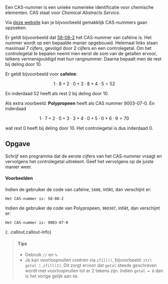 Een CAS-nummer is een unieke numerieke identificatie voor chemische elementen. CAS staat voor *Chemical Abstracts Service*.

Via <a href="https://commonchemistry.cas.org/" target="_blank">deze website</a> kan je bijvoorbeeld gemakklijk CAS-nummers gaan opzoeken.

Er geldt bijvoorbeeld dat <a href="https://commonchemistry.cas.org/detail?cas_rn=58-08-2" target="_blank">58-08-2</a> het CAS-nummer van cafeïne is. Het nummer wordt op een bepaalde manier opgebouwd. Helemaal links staan maximaal 7 cijfers, gevolgd door 2 cijfers en een controlegetal. Om het controlegetal te bepalen neemt men eerst de som van de getallen ervoor, telkens vermenigvuldigd met hun rangnummer. Daarna bepaalt men de rest bij deling door 10.

Er geldt bijvoorbeeld voor **cafeïne**:

$$
\mathsf{1\cdot 8 + 2\cdot 0 +3\cdot 8+4\cdot 5 = 52}
$$

En inderdaad 52 heeft als rest 2 bij deling door 10.

Als extra voorbeeld: **Polypropeen** heeft als CAS nummer 9003-07-0. En inderdaad 

$$
\mathsf{1 \cdot 7 + 2\cdot 0 + 3\cdot 3+4\cdot 0+5\cdot 0+6\cdot 9 = 70}
$$

wat rest 0 heeft bij deling door 10. Het controlegetal is dus inderdaad 0.

## Opgave

Schrijf een programma dat de eerste cijfers van het CAS-nummer vraagt en vervolgens het controlegetal uitrekent. Geef het vervolgens op de juiste manier weer.

#### Voorbeelden
Indien de gebruiker de code van cafeïne, `5808`, intikt, dan verschijnt er:

```
Het CAS-nummer is: 58-08-2
```

Indien de gebruiker de code van Polypropeen, `900307`, intikt, dan verschijnt er:

```
Het CAS-nummer is: 9003-07-0
```

{: .callout.callout-info}
> #### Tips
> - Gebruik `//` en `%`.
> - Je kan voorloopnullen creëren via `zfill()`, bijvoorbeeld: `str( getal ).zfill(2)`. Dit zorgt ervoor dat `getal` steeds geschreven wordt met voorloopnullen tot er 2 tekens zijn. Indien `getal = 8` dan is het vorige gelijk aan `08`.
